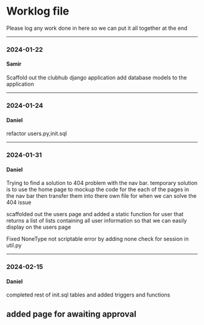 # Worklog file

Please log any work done in here so we can put it all together at the end




---
### 2024-01-22 

#### Samir

Scaffold out the clubhub django application
add database models to the application

---
### 2024-01-24

#### Daniel

refactor users.py,init.sql

---

### 2024-01-31

#### Daniel

Trying to find a solution to 404 problem with the nav bar.
temporary solution is to use the home page to mockup the code for 
the each of the pages in the nav bar then transfer them into there
own file for when we can solve the 404 issue



scaffolded out the users page and added a static function for user that 
returns a list of lists containing all user information so that we can
easily display on the users page

Fixed NoneType not scriptable error by adding none check for session in util.py

---

### 2024-02-15

#### Daniel

completed rest of init.sql tables and added triggers and functions

added page for awaiting approval
---